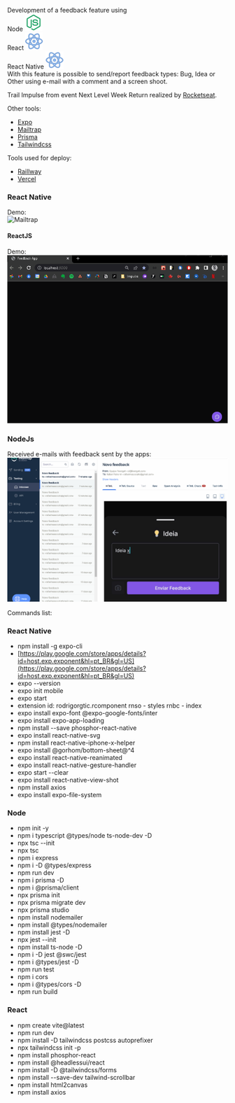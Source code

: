Development of a feedback feature using <br />
Node <img src="_walls/icons8-node-js-80.png" width="40"> <br />
React <img src="_walls/icons8-react-80.png" width="40"> <br />
React Native <img src="_walls/icons8-react-80.png" width="40"> <br />
With this feature is possible to send/report feedback types: Bug, Idea or Other using e-mail with a comment and a screen shoot. <br />

Trail Impulse from event Next Level Week Return realized by [Rocketseat](https://www.rocketseat.com.br). <br />

Other tools:
* [Expo](https://expo.dev/)
* [Mailtrap](https://mailtrap.io/)
* [Prisma](https://www.prisma.io/)
* [Tailwindcss](https://tailwindcss.com/)

Tools used for deploy:
* [Raillway](https://railway.app/)
* [Vercel](https://vercel.com/)

### React Native
Demo: <br />
![Mailtrap](https://github.com/RafaelPablo/nlw-return/blob/main/_walls/mobile.gif)

#### ReactJS
Demo: <br />
![ReactJS](https://github.com/RafaelPablo/nlw-return/blob/main/_walls/front.gif)

### NodeJs
Received e-mails with feedback sent by the apps: <br />
![Mailtrap](https://github.com/RafaelPablo/nlw-return/blob/main/_walls/mailtrap.gif)

Commands list:
### React Native

- npm install -g expo-cli
- [https://play.google.com/store/apps/details?id=host.exp.exponent&hl=pt_BR&gl=US](https://play.google.com/store/apps/details?id=host.exp.exponent&hl=pt_BR&gl=US)
- expo --version
- expo init mobile
- expo start
- extension id: rodrigorgtic.rcomponent
    rnso - styles
    rnbc - index
- expo install expo-font @expo-google-fonts/inter
- expo install expo-app-loading
- npm install --save phosphor-react-native
- expo install react-native-svg
- npm install react-native-iphone-x-helper
- expo install @gorhom/bottom-sheet@^4
- expo install react-native-reanimated
- expo install react-native-gesture-handler
- expo start --clear
- expo install react-native-view-shot
- npm install axios
- expo install expo-file-system

### Node

- npm init -y
- npm i typescript @types/node ts-node-dev -D
- npx tsc --init
- npx tsc
- npm i express
- npm i -D @types/express
- npm run dev
- npm i prisma -D
- npm i @prisma/client
- npx prisma init
- npx prisma migrate dev
- npx prisma studio
- npm install nodemailer
- npm install @types/nodemailer
- npm install jest -D
- npx jest --init
- npm install ts-node -D
- npm i -D jest @swc/jest
- npm i @types/jest -D
- npm run test
- npm i cors
- npm i @types/cors -D
- npm run build

### React

- npm create vite@latest
- npm run dev
- npm install -D tailwindcss postcss autoprefixer
- npx tailwindcss init -p
- npm install phosphor-react
- npm install @headlessui/react
- npm install -D @tailwindcss/forms
- npm install --save-dev tailwind-scrollbar
- npm install html2canvas
- npm install axios